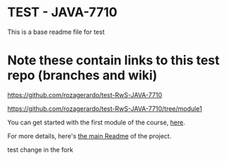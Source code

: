 # TEST - JAVA-7710

This is a base readme file for test


# Note these contain links to this test repo (branches and wiki)

https://github.com/rozagerardo/test-RwS-JAVA-7710

https://github.com/rozagerardo/test-RwS-JAVA-7710/tree/module1

You can get started with the first module of the course, [here](https://github.com/rozagerardo/test-RwS-JAVA-7710/tree/module1). 

For more details, here's [the main Readme](https://github.com/rozagerardo/test-RwS-JAVA-7710/wiki) of the project. 

test change in the fork
